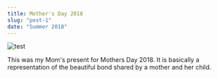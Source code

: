 ```yaml
---
title: Mother's Day 2018
slug: "post-1"
date: "Summer 2018"
---
```


![test](/images/mothers-day.JPG)


This was my Mom's present for Mothers Day 2018. It is basically a representation of the beautiful bond shared by a mother and her child. 